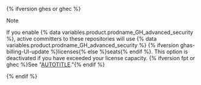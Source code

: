 {% ifversion ghes or ghec %}

> [!NOTE]
> If you enable {% data variables.product.prodname_GH_advanced_security %}, active committers to these repositories will use {% data variables.product.prodname_GH_advanced_security %} {% ifversion ghas-billing-UI-update %}licenses{% else %}seats{% endif %}. This option is deactivated if you have exceeded your license capacity. {% ifversion fpt or ghec %}See "[AUTOTITLE](/billing/managing-billing-for-your-products/managing-billing-for-github-advanced-security/about-billing-for-github-advanced-security)."{% endif %}

{% endif %}
